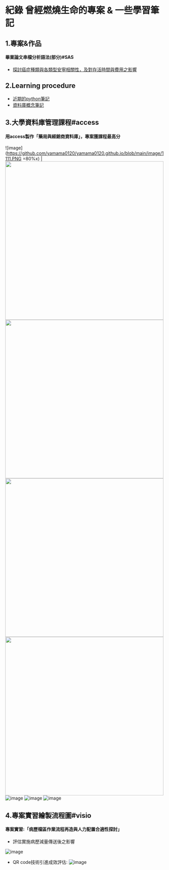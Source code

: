 紀錄 曾經燃燒生命的專案 & 一些學習筆記
==

## 1.專案&作品

#### 畢業論文串檔分析語法(部分)#SAS
* [探討癌症種類與各類型安寧相關性，及對存活時間與費用之影響](https://github.com/yamama0120/yamama0120.github.io/blob/main/%E8%AB%96%E6%96%87%E9%83%A8%E5%88%86sas%E8%AA%9E%E6%B3%95.sas)

  
## 2.Learning procedure

* [近期的python筆記](https://github.com/yamama0120/yamama0120.github.io/blob/main/Programming%20syntax%20/1121213python%20learn.ipynb)
* [資料庫概念筆記](https://github.com/yamama0120/yamama0120.github.io/blob/main/learning/database.md)
  

3.大學資料庫管理課程#access
---
#### 用access製作「藥局與經銷商資料庫」，專案獲課程最高分
![image](https://github.com/yamama0120/yamama0120.github.io/blob/main/image/1111.PNG =80%x)
|
<img src="https://github.com/yamama0120/yamama0120.github.io/blob/main/image/1111.PNG" width="500px">
<img src="https://github.com/yamama0120/yamama0120.github.io/blob/main/image/2222.PNG" width="500px">
<img src="https://github.com/yamama0120/yamama0120.github.io/blob/main/image/3333.PNG" width="500px">
<img src="https://github.com/yamama0120/yamama0120.github.io/blob/main/image/4444.PNG" width="500px">
![image](https://github.com/yamama0120/yamama0120.github.io/blob/main/image/2222.PNG)
![image](https://github.com/yamama0120/yamama0120.github.io/blob/main/image/3333.PNG)
![image](https://github.com/yamama0120/yamama0120.github.io/blob/main/image/4444.PNG)


  

  
  
4.專案實習繪製流程圖#visio
---
#### 專案實習:「病歷檔區作業流程再造與⼈⼒配置合適性探討」 

- 評估實施病歷減量傳送後之影響  

![image](https://github.com/yamama0120/yamama0120.github.io/blob/main/image/5555.PNG)  

- QR code技術引進成效評估:
![image](https://github.com/yamama0120/yamama0120.github.io/blob/main/image/6666.PNG)

